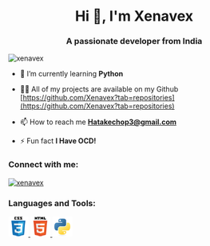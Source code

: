 <h1 align="center">Hi 👋, I'm Xenavex</h1>
<h3 align="center">A passionate developer from India</h3>

<p align="left"> <img src="https://komarev.com/ghpvc/?username=xenavex&label=Profile%20views&color=0e75b6&style=flat" alt="xenavex" /> </p>

- 🌱 I’m currently learning **Python**

- 👨‍💻 All of my projects are available on my Github [https://github.com/Xenavex?tab=repositories](https://github.com/Xenavex?tab=repositories)

- 📫 How to reach me **Hatakechop3@gmail.com**

- ⚡ Fun fact **I Have OCD!**

<h3 align="left">Connect with me:</h3>
<p align="left">
<a href="https://www.youtube.com/c/xenavex" target="blank"><img align="center" src="https://raw.githubusercontent.com/rahuldkjain/github-profile-readme-generator/master/src/images/icons/Social/youtube.svg" alt="xenavex" height="30" width="40" /></a>
</p>

<h3 align="left">Languages and Tools:</h3>
<p align="left"> <a href="https://www.w3schools.com/css/" target="_blank" rel="noreferrer"> <img src="https://raw.githubusercontent.com/devicons/devicon/master/icons/css3/css3-original-wordmark.svg" alt="css3" width="40" height="40"/> </a> <a href="https://www.w3.org/html/" target="_blank" rel="noreferrer"> <img src="https://raw.githubusercontent.com/devicons/devicon/master/icons/html5/html5-original-wordmark.svg" alt="html5" width="40" height="40"/> </a> <a href="https://www.python.org" target="_blank" rel="noreferrer"> <img src="https://raw.githubusercontent.com/devicons/devicon/master/icons/python/python-original.svg" alt="python" width="40" height="40"/> </a> </p>
